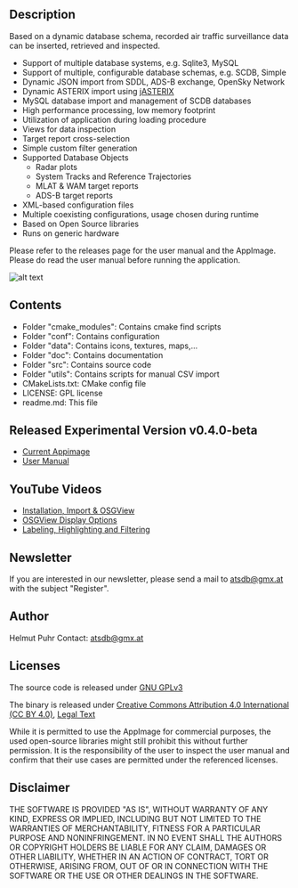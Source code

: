 ## Description
Based on a dynamic database schema, recorded air traffic surveillance data can be inserted, retrieved and inspected.

- Support of multiple database systems, e.g. Sqlite3, MySQL
- Support of multiple, configurable database schemas, e.g. SCDB, Simple
- Dynamic JSON import from SDDL, ADS-B exchange, OpenSky Network
- Dynamic ASTERIX import using [jASTERIX](https://github.com/hpuhr/jASTERIX)
- MySQL database import and management of SCDB databases
- High performance processing, low memory footprint
- Utilization of application during loading procedure
- Views for data inspection
- Target report cross-selection
- Simple custom filter generation
- Supported Database Objects
  - Radar plots
  - System Tracks and Reference Trajectories
  - MLAT & WAM target reports
  - ADS-B target reports
- XML-based configuration files
- Multiple coexisting configurations, usage chosen during runtime
- Based on Open Source libraries
- Runs on generic hardware

Please refer to the releases page for the user manual and the AppImage. Please do read the user manual before running the application.

![alt text](https://github.com/hpuhr/ATSDB/blob/master/doc/screenshots/osgview_3d.jpeg)

## Contents

- Folder "cmake_modules": Contains cmake find scripts
- Folder "conf": Contains configuration
- Folder "data": Contains icons, textures, maps,...
- Folder "doc": Contains documentation
- Folder "src": Contains source code
- Folder "utils": Contains scripts for manual CSV import
- CMakeLists.txt: CMake config file
- LICENSE: GPL license
- readme.md: This file

## Released Experimental Version v0.4.0-beta
- [Current Appimage](https://github.com/hpuhr/ATSDB/releases/download/v0.4.0-beta/ATSDB-v0.4.0-x86_64.AppImage)
- [User Manual](https://github.com/hpuhr/ATSDB/releases/download/v0.4.0-beta/user_manual_v0.4.0.pdf)

## YouTube Videos
- [Installation, Import & OSGView](https://youtu.be/hptJHQ5D9hs)
- [OSGView Display Options](https://youtu.be/vEoT88RGLQo)
- [Labeling, Highlighting and Filtering](https://youtu.be/2ewXrWU7KUE)


## Newsletter
If you are interested in our newsletter, please send a mail to atsdb@gmx.at with the subject "Register".

## Author
Helmut Puhr
Contact: atsdb@gmx.at

## Licenses
The source code is released under [GNU GPLv3](https://www.gnu.org/licenses/gpl-3.0.en.html)

The binary is released under [Creative Commons Attribution 4.0 International (CC BY 4.0)](https://creativecommons.org/licenses/by/4.0/), [Legal Text](https://creativecommons.org/licenses/by/4.0/legalcode)

While it is permitted to use the AppImage for commercial purposes, the used open-source libraries might still prohibit this without further permission. It is the responsibility of the user to inspect the user manual and confirm that their use cases are permitted under the referenced licenses.

Disclaimer
----------

THE SOFTWARE IS PROVIDED "AS IS", WITHOUT WARRANTY OF ANY KIND, EXPRESS OR IMPLIED, INCLUDING BUT NOT LIMITED TO THE WARRANTIES OF MERCHANTABILITY, FITNESS FOR A PARTICULAR PURPOSE AND NONINFRINGEMENT. IN NO EVENT SHALL THE AUTHORS OR COPYRIGHT HOLDERS BE LIABLE FOR ANY CLAIM, DAMAGES OR OTHER LIABILITY, WHETHER IN AN ACTION OF CONTRACT, TORT OR OTHERWISE, ARISING FROM, OUT OF OR IN CONNECTION WITH THE SOFTWARE OR THE USE OR OTHER DEALINGS IN THE SOFTWARE.



